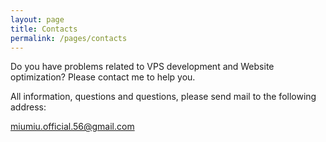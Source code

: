 ```yaml
---
layout: page
title: Contacts
permalink: /pages/contacts
---
```


Do you have problems related to VPS development and Website optimization? Please contact me to help you.

All information, questions and questions, please send mail to the following address:

[miumiu.official.56@gmail.com](mailto:miumiu.official.56@gmail.com)